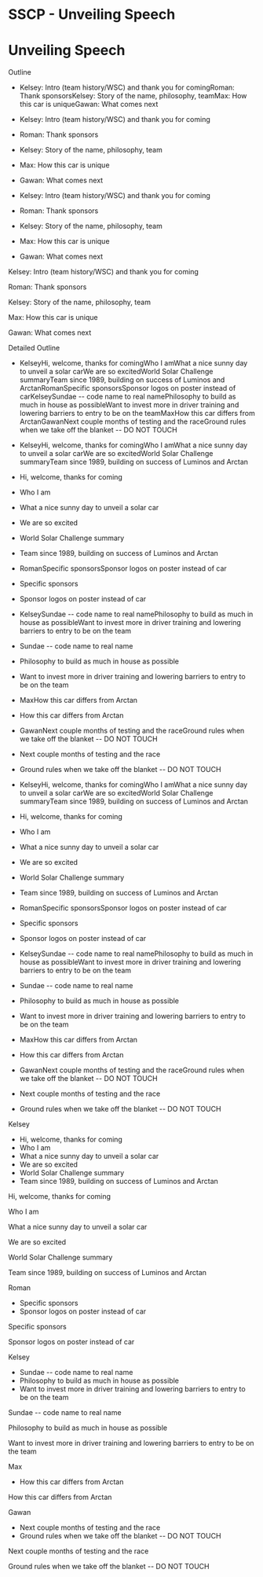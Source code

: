 # SSCP - Unveiling Speech

# Unveiling Speech

Outline

* Kelsey: Intro (team history/WSC) and thank you for comingRoman: Thank sponsorsKelsey: Story of the name, philosophy, teamMax: How this car is uniqueGawan: What comes next
* Kelsey: Intro (team history/WSC) and thank you for coming
* Roman: Thank sponsors
* Kelsey: Story of the name, philosophy, team
* Max: How this car is unique
* Gawan: What comes next

* Kelsey: Intro (team history/WSC) and thank you for coming
* Roman: Thank sponsors
* Kelsey: Story of the name, philosophy, team
* Max: How this car is unique
* Gawan: What comes next

Kelsey: Intro (team history/WSC) and thank you for coming

Roman: Thank sponsors

Kelsey: Story of the name, philosophy, team

Max: How this car is unique

Gawan: What comes next

Detailed Outline

* KelseyHi, welcome, thanks for comingWho I amWhat a nice sunny day to unveil a solar carWe are so excitedWorld Solar Challenge summaryTeam since 1989, building on success of Luminos and ArctanRomanSpecific sponsorsSponsor logos on poster instead of carKelseySundae -- code name to real namePhilosophy to build as much in house as possibleWant to invest more in driver training and lowering barriers to entry to be on the teamMaxHow this car differs from ArctanGawanNext couple months of testing and the raceGround rules when we take off the blanket -- DO NOT TOUCH
* KelseyHi, welcome, thanks for comingWho I amWhat a nice sunny day to unveil a solar carWe are so excitedWorld Solar Challenge summaryTeam since 1989, building on success of Luminos and Arctan
* Hi, welcome, thanks for coming
* Who I am
* What a nice sunny day to unveil a solar car
* We are so excited
* World Solar Challenge summary
* Team since 1989, building on success of Luminos and Arctan
* RomanSpecific sponsorsSponsor logos on poster instead of car
* Specific sponsors
* Sponsor logos on poster instead of car
* KelseySundae -- code name to real namePhilosophy to build as much in house as possibleWant to invest more in driver training and lowering barriers to entry to be on the team
* Sundae -- code name to real name
* Philosophy to build as much in house as possible
* Want to invest more in driver training and lowering barriers to entry to be on the team
* MaxHow this car differs from Arctan
* How this car differs from Arctan
* GawanNext couple months of testing and the raceGround rules when we take off the blanket -- DO NOT TOUCH
* Next couple months of testing and the race
* Ground rules when we take off the blanket -- DO NOT TOUCH

* KelseyHi, welcome, thanks for comingWho I amWhat a nice sunny day to unveil a solar carWe are so excitedWorld Solar Challenge summaryTeam since 1989, building on success of Luminos and Arctan
* Hi, welcome, thanks for coming
* Who I am
* What a nice sunny day to unveil a solar car
* We are so excited
* World Solar Challenge summary
* Team since 1989, building on success of Luminos and Arctan
* RomanSpecific sponsorsSponsor logos on poster instead of car
* Specific sponsors
* Sponsor logos on poster instead of car
* KelseySundae -- code name to real namePhilosophy to build as much in house as possibleWant to invest more in driver training and lowering barriers to entry to be on the team
* Sundae -- code name to real name
* Philosophy to build as much in house as possible
* Want to invest more in driver training and lowering barriers to entry to be on the team
* MaxHow this car differs from Arctan
* How this car differs from Arctan
* GawanNext couple months of testing and the raceGround rules when we take off the blanket -- DO NOT TOUCH
* Next couple months of testing and the race
* Ground rules when we take off the blanket -- DO NOT TOUCH

Kelsey

* Hi, welcome, thanks for coming
* Who I am
* What a nice sunny day to unveil a solar car
* We are so excited
* World Solar Challenge summary
* Team since 1989, building on success of Luminos and Arctan

Hi, welcome, thanks for coming

Who I am

What a nice sunny day to unveil a solar car

We are so excited

World Solar Challenge summary

Team since 1989, building on success of Luminos and Arctan

Roman

* Specific sponsors
* Sponsor logos on poster instead of car

Specific sponsors

Sponsor logos on poster instead of car

Kelsey

* Sundae -- code name to real name
* Philosophy to build as much in house as possible
* Want to invest more in driver training and lowering barriers to entry to be on the team

Sundae -- code name to real name

Philosophy to build as much in house as possible

Want to invest more in driver training and lowering barriers to entry to be on the team

Max

* How this car differs from Arctan

How this car differs from Arctan

Gawan

* Next couple months of testing and the race
* Ground rules when we take off the blanket -- DO NOT TOUCH

Next couple months of testing and the race

Ground rules when we take off the blanket -- DO NOT TOUCH

